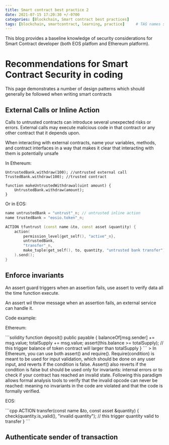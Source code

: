 ```yaml
---
title: Smart contract best practice 2
date: 2021-07-15 17:20:30 +/-0700
categories: [Blockchain, Smart contract best practices]
tags: [blockchain, smartcontract, learning, practice]     # TAG names should always be lowercase
---
```


<p>This blog provides a baseline knowledge of security considerations for Smart Contract developer (both EOS platfom and Ethereum platform).</p>

# Recommendations for Smart Contract Security in coding
<p>This page demonstrates a number of design patterns which should generally be followed when writing smart contracts</p>

## External Calls or Inline Action

<p>Calls to untrusted contracts can introduce several unexpected risks or errors. External calls may execute malicious code in that contract or any other contract that it depends upon.</p>

<p>When interacting with external contracts, name your variables, methods, and contract interfaces in a way that makes it clear that interacting with them is potentially unsafe</p>

In Ethereum:
```solidity
UntrustedBank.withdraw(100); //untrusted external call
TrustedBank.withdraw(100); //trusted contract

function makeUntrustedWithdrawal(uint amount) {
    UntrustedBank.withdraw(amount);
}
```

Or in EOS:
```cpp
name untrustedBank = "untrust"_n; // untrusted inline action
name trustedBank = "eosio.token"_n;

ACTION tfuntrust (const name &to, const asset &quantity) {
    action(
        permission_level{get_self(), "active"_n},
        untrustedBank,
        "transfer"_n,
        make_tuple(get_self(), to, quantity, "untrusted bank transfer")
    ).send();
}
```

## Enforce invariants
<p>An assert guard triggers when an assertion fails, use assert to verify data all the time function execute.</p>
<p>An assert wil throw message when an assertion fails, an external service can handle it.</p>

<p>Code example:</p>
<p>Ethereum:</p>
```solidity
function deposit() public payable {
    balanceOf[msg.sender] += msg.value;
    totalSupply += msg.value;
    assert(this.balance >= totalSupply); // this trigger balance of token contract will larger than totalSupply
}
```
> In Ethereum, you can use both assert() and require(). Require(condition) is meant to be used for input validation, which should be done on any user input, and reverts if the condition is false. Assert() also reverts if the condition is false but should be used only for invariants: internal errors or to check if your contract has reached an invalid state. Following this paradigm allows formal analysis tools to verify that the invalid opcode can never be reached: meaning no invariants in the code are violated and that the code is formally verified.

<p>EOS:</p>
```cpp
ACTION transfer(const name &to, const asset &quantity) {
    check(quantity.is_valid(), "invalid quantity"); // this trigger quantity valid to transfer
}
```

## Authenticate sender of transaction


